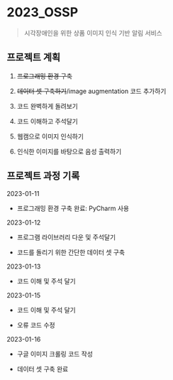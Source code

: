 # 2023_OSSP

> 시각장애인을 위한 상품 이미지 인식 기반 알림 서비스

## 프로젝트 계획

1. ~~프로그래밍 환경 구축~~

2. ~~데이터 셋 구축하기~~/image augmentation 코드 추가하기

3. 코드 완벽하게 돌려보기

4. 코드 이해하고 주석달기

5. 웹캠으로 이미지 인식하기

6. 인식한 이미지를 바탕으로 음성 출력하기


## 프로젝트 과정 기록

2023-01-11

- 프로그래밍 환경 구축 완료: PyCharm 사용

2023-01-12

- 프로그램 라이브러리 다운 및 주석달기

- 코드를 돌리기 위한 간단한 데이터 셋 구축

2023-01-13

- 코드 이해 및 주석 달기

2023-01-15

- 코드 이해 및 주석 달기

- 오류 코드 수정

2023-01-16

- 구글 이미지 크롤링 코드 작성

- 데이터 셋 구축 완료


